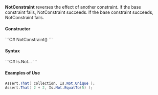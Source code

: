 **NotConstraint** reverses the effect of another constraint. If the base constraint fails, NotConstraint succeeds. If the base constraint succeeds, NotConstraint fails.

<h4>Constructor</h4>
```C#
NotConstraint()
```

<h4>Syntax</h4>
```C#
Is.Not...
```

<h4>Examples of Use</h4>

```C#
Assert.That( collection, Is.Not.Unique );
Assert.That( 2 + 2, Is.Not.EqualTo(5) );
```
